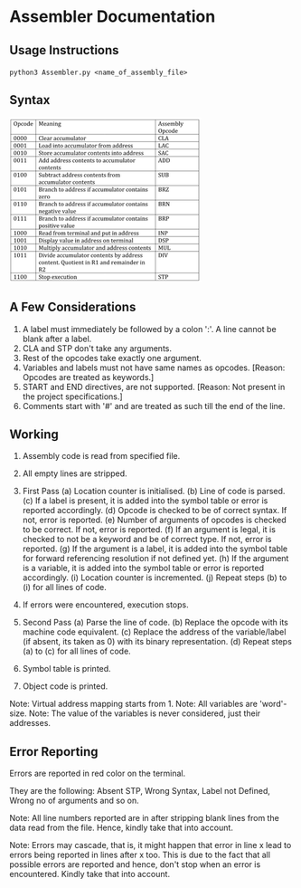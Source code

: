 # Assembler Documentation

## Usage Instructions
`python3 Assembler.py <name_of_assembly_file>`

## Syntax

![alt text](./Opcodes.png "Opcodes")

## A Few Considerations
1. A label must immediately be followed by a colon ':'. A line cannot be blank after a label.
2. CLA and STP don't take any arguments.
3. Rest of the opcodes take exactly one argument.
4. Variables and labels must not have same names as opcodes. [Reason: Opcodes are treated as keywords.]
5. START and END directives, are not supported. [Reason: Not present in the project specifications.]
6. Comments start with '#' and are treated as such till the end of the line.

## Working

1. Assembly code is read from specified file.

2. All empty lines are stripped.

3. First Pass
  (a) Location counter is initialised.
  (b) Line of code is parsed.
  (c) If a label is present, it is added into the symbol table or error is reported accordingly.
  (d) Opcode is checked to be of correct syntax. If not, error is reported.
  (e) Number of arguments of opcodes is checked to be correct. If not, error is reported.
  (f) If an argument is legal, it is checked to not be a keyword and be of correct type. If not, error is reported.
  (g) If the argument is a label, it is added into the symbol table for forward referencing resolution if not defined yet.
  (h) If the argument is a variable, it is added into the symbol table or error is reported accordingly.
  (i) Location counter is incremented.
  (j) Repeat steps (b) to (i) for all lines of code.

4. If errors were encountered, execution stops.

5. Second Pass
  (a) Parse the line of code.
  (b) Replace the opcode with its machine code equivalent.
  (c) Replace the address of the variable/label (if absent, its taken as 0) with its binary representation.
  (d) Repeat steps (a) to (c) for all lines of code.

6. Symbol table is printed.

7. Object code is printed.

Note: Virtual address mapping starts from 1.
Note: All variables are 'word'-size.
Note: The value of the variables is never considered, just their addresses.


## Error Reporting

Errors are reported in red color on the terminal.

They are the following:
Absent STP, Wrong Syntax, Label not Defined, Wrong no of arguments and so on.

Note: All line numbers reported are in after stripping blank lines from the data read from the file.
      Hence, kindly take that into account.

Note: Errors may cascade, that is, it might happen that error in line x lead to errors being reported in lines after x too.
      This is due to the fact that all possible errors are reported and hence, don't stop when an error is encountered.
      Kindly take that into account.
